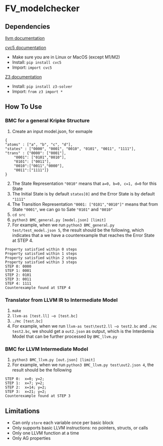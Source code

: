 # FV_modelchecker
## Dependencies
[llvm documentation](https://llvm.org/docs/)

[cvc5 documentation](https://cvc5.github.io/)
* Make sure you are in Linux or MacOS (except M1/M2)
* Install: `pip install cvc5`
* Import: `import cvc5`   

[Z3 documentation](https://github.com/Z3Prover/z3/wiki)
* Install: `pip install z3-solver`
* Import: `from z3 import *`


## How To Use
### BMC for a general Kripke Structure
1. Create an input model.json, for exmaple
```
{
"atoms" : ["a", "b", "c", "d"],
"states" : ["0000", "0001", "0010", "0101", "0011", "1111"],
"trans" : {"0000": ["0001"],
	"0001": ["0101","0010"], 
	"0101": ["0011"], 
	"0010":["0011","0000"], 
	"0011":["1111"]}
}
```
2. The State Representation `"0010"` means that `a=0, b=0, c=1, d=0` for this State
3. The Initial State is by default `states[0]` and the Error State is by default `"1111"`
4. The Transition Representation `"0001: ["0101","0010"]"` means that from State `"0001"`, we can go to Sate `"0101"` and `"0010"` 
5. `cd src`
6. `python3 BMC_general.py [model.json] [limit]`
7. For example, when we run `python3 BMC_general.py test/test_model.json 5`, the result should be the following, which indicates that a we have a counterexample that reaches the Error State at STEP 4.
```
Property satisfied within 0 steps
Property satisfied within 1 steps
Property satisfied within 2 steps
Property satisfied within 3 steps
STEP 0: 0000
STEP 1: 0001
STEP 2: 0101
STEP 3: 0011
STEP 4: 1111
Counterexample found at STEP 4
```
   
     
### Translator from LLVM IR to Intermediate Model
1. `make`
2. `llvm-as [test.ll] –o [test.bc]`
3. `./mc [test.bc]`
4. For example, when we run `llvm-as test\test2.ll –o test2.bc` and `./mc test2.bc`, we should get a `out2.json` as output, which is the Interdemia Model that can be further processed by `BMC_llvm.py`



### BMC for LLVM Intermediate Model
1. `python3 BMC_llvm.py [out.json] [limit]`
2. For example, when we run `python3 BMC_llvm.py test\out2.json 4`, the result should be the following
```
STEP 0:  x=0; y=2;
STEP 1:  x=7; y=2;
STEP 2:  x=14; y=2;
STEP 3:  x=21; y=2;
Counterexample found at STEP 3
```

## Limitations
* Can only `store` each variable once per basic block
* Only supports basic LLVM instructions: no pointers, structs, or calls
* Only one LLVM function at a time
* Only AG properties